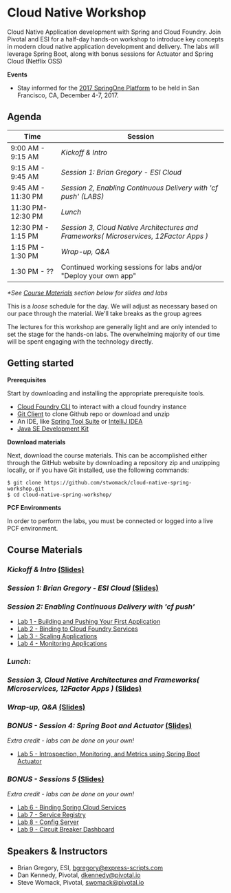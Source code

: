 # Cloud Native Workshop
Cloud Native Application development with Spring and Cloud Foundry. Join Pivotal and ESI for a half-day hands-on workshop to introduce key concepts in modern cloud native application development and delivery. The labs will leverage Spring Boot, along with bonus sessions for Actuator and Spring Cloud (Netflix OSS)

**Events**
- Stay informed for the [2017 SpringOne Platform](https://springoneplatform.io/) to be held in San Francisco, CA, December 4-7, 2017.

## Agenda

Time | Session
---- | -------
9:00 AM - 9:15 AM | _Kickoff & Intro_ 
9:15 AM - 9:45 AM | _Session 1: Brian Gregory - ESI Cloud_
9:45 AM - 11:30 PM | _Session 2, Enabling Continuous Delivery with 'cf push' (*LABS*)_
11:30 PM- 12:30 PM | _Lunch_
12:30 PM - 1:15 PM | _Session 3, Cloud Native Architectures and Frameworks( Microservices, 12Factor Apps )_
1:15 PM - 1:30 PM | _Wrap-up, Q&A_
1:30 PM - ?? | Continued working sessions for labs and/or "Deploy your own app"

_*See [Course Materials](#course-materials) section below for slides and labs_

This is a _loose_ schedule for the day. We will adjust as necessary based on our pace through the material. We'll take breaks as the group agrees

The lectures for this workshop are generally light and are only intended to set the stage for the hands-on labs.
The overwhelming majority of our time will be spent engaging with the technology directly.

## Getting started

**Prerequisites**

Start by downloading and installing the appropriate prerequisite tools.
- [Cloud Foundry CLI](https://goo.gl/M0pH4i) to interact with a cloud foundry instance
- [Git Client](https://git-scm.com/downloads) to clone Github repo or download and unzip
- An IDE, like [Spring Tool Suite](https://spring.io/tools/sts/all) or [IntelliJ IDEA](https://www.jetbrains.com/idea/download/)
- [Java SE Development Kit](http://info.pivotal.io/n0I60i3021AN0JU0le10CRR)

**Download materials**

Next, download the course materials.  This can be accomplished either through the GitHub website by downloading a repository zip and unzipping locally, or if you have Git installed, use the following commands:

```
$ git clone https://github.com/stwomack/cloud-native-spring-workshop.git
$ cd cloud-native-spring-workshop/
```

**PCF Environments**

In order to perform the labs, you must be connected or logged into a live PCF environment.

## Course Materials

### _Kickoff & Intro_ [(Slides)](session_01/ESI-WorkshopIntro.pptx)

### _Session 1: Brian Gregory - ESI Cloud_ [(Slides)](session_01/Session_01-TODO.pdf)

### _Session 2: Enabling Continuous Delivery with 'cf push'_
  - [Lab 1 - Building and Pushing Your First Application](session_02/lab_01/lab_01.adoc)
  - [Lab 2 - Binding to Cloud Foundry Services](session_02/lab_02/lab_02.adoc)
  - [Lab 3 - Scaling Applications](session_02/lab_03/lab_03.adoc)
  - [Lab 4 - Monitoring Applications](session_02/lab_04/lab_04.adoc)

### _Lunch:_

### _Session 3, Cloud Native Architectures and Frameworks( Microservices, 12Factor Apps )_ [(Slides)](session_03/Session_03-Cloud_Native_Architectures_and_Frameworks.pptx)

### _Wrap-up, Q&A_ [(Slides)](session_wrapup/Session_Wrap-up-2xpg.pdf)

### _BONUS - Session 4: Spring Boot and Actuator_ [(Slides)](session_03/Session_03-Spring_Boot_Actuator-2xpg.pdf)
_Extra credit - labs can be done on your own!_
  - [Lab 5 - Introspection, Monitoring, and Metrics using Spring Boot Actuator](session_03/lab_05/lab_05.adoc)

### _BONUS - Sessions 5_ [(Slides)](session_04/Session_04-Spring-Cloud-Services-2xpg.pdf)
_Extra credit - labs can be done on your own!_
  - [Lab 6 - Binding Spring Cloud Services](session_04/lab_06/lab_06.adoc)
  - [Lab 7 - Service Registry](session_04/lab_07/lab_07.adoc)
  - [Lab 8 - Config Server](session_04/lab_08/lab_08.adoc)
  - [Lab 9 - Circuit Breaker Dashboard](session_04/lab_09/lab_09.adoc)

## Speakers & Instructors
- Brian Gregory, ESI, bgregory@express-scripts.com
- Dan Kennedy, Pivotal, dkennedy@pivotal.io
- Steve Womack, Pivotal, swomack@pivotal.io
